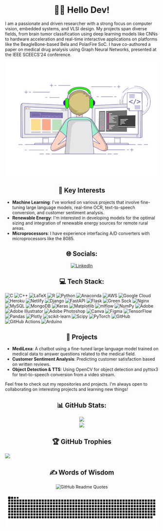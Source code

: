 # <div align="center"> 👨‍💻 Hello Dev! </div>
I am a passionate and driven researcher with a strong focus on computer vision, embedded systems, and VLSI design. My projects span diverse fields, from brain tumor classification using deep learning models like CNNs to hardware acceleration and real-time interactive applications on platforms like the BeagleBone-based Bela and PolarFire SoC. I have co-authored a paper on medical drug analysis using Graph Neural Networks, presented at the IEEE SCEECS'24 conference.

<div align="center">

![GIF](https://github.com/kashishthakur26/kashishthakur26/blob/main/images/Coding%20gif.gif)

</div>

## <div align="center">🌟 Key Interests </div>

- **Machine Learning**: I've worked on various projects that involve fine-tuning large language models, real-time OCR, text-to-speech conversion, and customer sentiment analysis.
- **Renewable Energy**: I'm interested in developing models for the optimal sizing and integration of renewable energy sources for remote rural areas.
- **Microprocessors**: I have experience interfacing A/D converters with microprocessors like the 8085.

## <div align="center"> 🌐 Socials: </div>

<div align="center">
  
[![LinkedIn](https://img.shields.io/badge/LinkedIn-%230077B5.svg?logo=linkedin&logoColor=white)](https://linkedin.com/in/www.linkedin.com/in/kashish-thakur-b7b7a8228) 

</div>

## <div align="center">💻 Tech Stack: </div>
![C](https://img.shields.io/badge/c-%2300599C.svg?style=flat&logo=c&logoColor=white) ![C++](https://img.shields.io/badge/c++-%2300599C.svg?style=flat&logo=c%2B%2B&logoColor=white) ![LaTeX](https://img.shields.io/badge/latex-%23008080.svg?style=flat&logo=latex&logoColor=white) ![R](https://img.shields.io/badge/r-%23276DC3.svg?style=flat&logo=r&logoColor=white) ![Python](https://img.shields.io/badge/python-3670A0?style=flat&logo=python&logoColor=ffdd54) ![Anaconda](https://img.shields.io/badge/Anaconda-%2344A833.svg?style=flat&logo=anaconda&logoColor=white) ![AWS](https://img.shields.io/badge/AWS-%23FF9900.svg?style=flat&logo=amazon-aws&logoColor=white) ![Google Cloud](https://img.shields.io/badge/GoogleCloud-%234285F4.svg?style=flat&logo=google-cloud&logoColor=white) ![Heroku](https://img.shields.io/badge/heroku-%23430098.svg?style=flat&logo=heroku&logoColor=white) ![Netlify](https://img.shields.io/badge/netlify-%23000000.svg?style=flat&logo=netlify&logoColor=#00C7B7) ![Django](https://img.shields.io/badge/django-%23092E20.svg?style=flat&logo=django&logoColor=white) ![FastAPI](https://img.shields.io/badge/FastAPI-005571?style=flat&logo=fastapi) ![Flask](https://img.shields.io/badge/flask-%23000.svg?style=flat&logo=flask&logoColor=white) ![Green Sock](https://img.shields.io/badge/green%20sock-88CE02?style=flat&logo=greensock&logoColor=white) ![Nginx](https://img.shields.io/badge/nginx-%23009639.svg?style=flat&logo=nginx&logoColor=white) ![MySQL](https://img.shields.io/badge/mysql-4479A1.svg?style=flat&logo=mysql&logoColor=white) ![MongoDB](https://img.shields.io/badge/MongoDB-%234ea94b.svg?style=flat&logo=mongodb&logoColor=white) ![Keras](https://img.shields.io/badge/Keras-%23D00000.svg?style=flat&logo=Keras&logoColor=white) ![Matplotlib](https://img.shields.io/badge/Matplotlib-%23ffffff.svg?style=flat&logo=Matplotlib&logoColor=black) ![mlflow](https://img.shields.io/badge/mlflow-%23d9ead3.svg?style=flat&logo=numpy&logoColor=blue) ![NumPy](https://img.shields.io/badge/numpy-%23013243.svg?style=flat&logo=numpy&logoColor=white) ![Adobe](https://img.shields.io/badge/adobe-%23FF0000.svg?style=flat&logo=adobe&logoColor=white) ![Adobe Illustrator](https://img.shields.io/badge/adobe%20illustrator-%23FF9A00.svg?style=flat&logo=adobe%20illustrator&logoColor=white) ![Adobe Photoshop](https://img.shields.io/badge/adobe%20photoshop-%2331A8FF.svg?style=flat&logo=adobe%20photoshop&logoColor=white) ![Canva](https://img.shields.io/badge/Canva-%2300C4CC.svg?style=flat&logo=Canva&logoColor=white) ![Figma](https://img.shields.io/badge/figma-%23F24E1E.svg?style=flat&logo=figma&logoColor=white) ![TensorFlow](https://img.shields.io/badge/TensorFlow-%23FF6F00.svg?style=flat&logo=TensorFlow&logoColor=white) ![Pandas](https://img.shields.io/badge/pandas-%23150458.svg?style=flat&logo=pandas&logoColor=white) ![Plotly](https://img.shields.io/badge/Plotly-%233F4F75.svg?style=flat&logo=plotly&logoColor=white) ![scikit-learn](https://img.shields.io/badge/scikit--learn-%23F7931E.svg?style=flat&logo=scikit-learn&logoColor=white) ![Scipy](https://img.shields.io/badge/SciPy-%230C55A5.svg?style=flat&logo=scipy&logoColor=%white) ![PyTorch](https://img.shields.io/badge/PyTorch-%23EE4C2C.svg?style=flat&logo=PyTorch&logoColor=white) ![GitHub](https://img.shields.io/badge/github-%23121011.svg?style=flat&logo=github&logoColor=white) ![GitHub Actions](https://img.shields.io/badge/github%20actions-%232671E5.svg?style=flat&logo=githubactions&logoColor=white) ![Arduino](https://img.shields.io/badge/-Arduino-00979D?style=flat&logo=Arduino&logoColor=white)

## <div align="center"> 🚀 Projects </div>
- **MediLexa**: A chatbot using a fine-tuned large language model trained on medical data to answer questions related to the medical field.
- **Customer Sentiment Analysis**: Predicting customer satisfaction based on written reviews.
- **Object Detection & TTS**: Using OpenCV for object detection and pyttsx3 for text-to-speech conversion from a video stream.

Feel free to check out my repositories and projects. I'm always open to collaborating on interesting projects and learning new things!

## <div align="center"> 📊 GitHub Stats: </div>

<div align="center">
  
![](https://github-readme-streak-stats.herokuapp.com/?user=kashishthakur26&theme=blue-green&hide_border=false)<br/>
![](https://github-readme-stats.vercel.app/api/top-langs/?username=kashishthakur26&theme=blue-green&hide_border=false&include_all_commits=false&count_private=false&layout=compact)

</div>

<div align="center">

## 🏆 GitHub Trophies

</div>

![](https://github-profile-trophy.vercel.app/?username=kashishthakur26&theme=radical&no-frame=false&no-bg=true&margin-w=4)

<div align="center">

 ## ✍️ **Words of Wisdom**

  <img src="https://quotes-github-readme.vercel.app/api?type=horizontal&theme=radical" alt="GitHub Readme Quotes"/>

</div>

![Snake Animation](https://github.com/kashishthakur26/kashishthakur26/blob/output/snake.svg)
